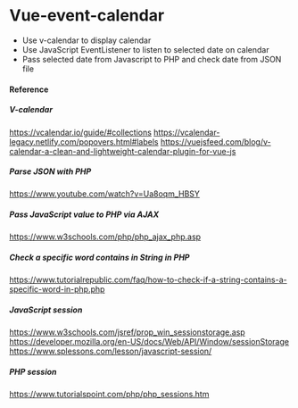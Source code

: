 # Vue-event-calendar
* Use v-calendar to display calendar
* Use JavaScript EventListener to listen to selected date on calendar
* Pass selected date from Javascript to PHP and check date from JSON file

#### Reference
##### V-calendar
https://vcalendar.io/guide/#collections
https://vcalendar-legacy.netlify.com/popovers.html#labels
https://vuejsfeed.com/blog/v-calendar-a-clean-and-lightweight-calendar-plugin-for-vue-js

##### Parse JSON with PHP
https://www.youtube.com/watch?v=Ua8oqm_HBSY

##### Pass JavaScript value to PHP via AJAX
https://www.w3schools.com/php/php_ajax_php.asp

##### Check a specific word contains in String in PHP
https://www.tutorialrepublic.com/faq/how-to-check-if-a-string-contains-a-specific-word-in-php.php

##### JavaScript session
https://www.w3schools.com/jsref/prop_win_sessionstorage.asp
https://developer.mozilla.org/en-US/docs/Web/API/Window/sessionStorage
https://www.splessons.com/lesson/javascript-session/

##### PHP session
https://www.tutorialspoint.com/php/php_sessions.htm
